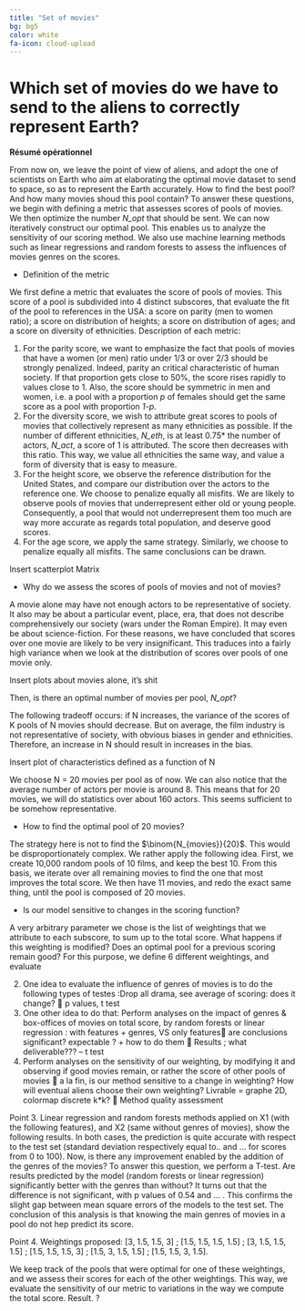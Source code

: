 ```yaml
---
title: "Set of movies"
bg: bg5
color: white
fa-icon: cloud-upload
---
```


# Which set of movies do we have to send to the aliens to correctly represent Earth?

**Résumé opérationnel**

From now on, we leave the point of view of aliens, and adopt the one of scientists on Earth who aim at elaborating the optimal movie dataset to send to space, so as to represent the Earth accurately. How to find the best pool? And how many movies shoud this pool contain?
To answer these questions, we begin with defining a metric that assesses scores of pools of movies. We then optimize the number *N_opt* that should be sent. We can now iteratively construct our optimal pool. This enables us to analyze the sensitivity of our scoring method. We also use machine learning methods such as linear regressions and random forests to assess the influences of movies genres on the scores.

* Definition of the metric

We first define a metric that evaluates the score of pools of movies. This score of a pool is subdivided into 4 distinct subscores, that evaluate the fit of the pool to references in the USA: a score on parity (men to women ratio); a score on distribution of heights; a score on distribution of ages; and a score on diversity of ethnicities.
Description of each metric:
1.	For the parity score, we want to emphasize the fact that pools of movies that have a women (or men) ratio under 1/3 or over 2/3 should be strongly penalized. Indeed, parity an critical characteristic of human society. If that proportion gets close to 50%, the score rises rapidly to values close to 1. Also, the score should be symmetric in men and women, i.e. a pool with a proportion *p* of females should get the same score as a pool with proportion *1-p*.
2.	For the diversity score, we wish to attribute great scores to pools of movies that collectively represent as many ethnicities as possible. If the number of different ethnicities, *N_eth*, is at least 0.75* the number of actors, *N_act*, a score of 1 is attributed. The score then decreases with this ratio. This way, we value all ethnicities the same way, and value a form of diversity that is easy to measure.
3. For the height score, we observe the reference distribution for the United States, and compare our distribution over the actors to the reference one. We choose to penalize equally all misfits. We are likely to observe pools of movies that underrepresent either old or young people. Consequently, a pool that would not underrepresent them too much are way more accurate as regards total population, and deserve good scores.
4. For the age score, we apply the same strategy. Similarly, we choose to penalize equally all misfits. The same conclusions can be drawn.


Insert scatterplot Matrix

* Why do we assess the scores of pools of movies and not of movies?

A movie alone may have not enough actors to be representative of society. It also may be about a particular event, place, era, that does not describe comprehensively our society (wars under the Roman Empire). It may even be about science-fiction. For these reasons, we have concluded that scores over one movie are likely to be very insignificant. 
This traduces into a fairly high variance when we look at the distribution of scores over pools of one movie only. 

Insert plots about movies alone, it’s shit

Then, is there an optimal number of movies per pool, 
*N_opt*?

The following tradeoff occurs: if N increases, the variance of the scores of K pools of N movies should decrease. But on average, the film industry is not representative of society, with obvious biases in gender and ethnicities. Therefore, an increase in N should result in increases in the bias.

Insert plot of characteristics defined as a function of N


We choose N = 20 movies per pool as of now. We can also notice that the average number of actors per movie is around 8. This means that for 20 movies, we will do statistics over about 160 actors. This seems sufficient to be somehow representative.


* How to find the optimal pool of 20 movies?

The strategy here is not to find the $\binom{N_{movies}}{20}$. This would be disproportionately complex. We rather apply the following idea. First, we create 10,000 random pools of 10 films, and keep the best 10. From this basis, we iterate over all remaining movies to find the one that most improves the total score. We then have 11 movies, and redo the exact same thing, until the pool is composed of 20 movies.

* Is our model sensitive to changes in the scoring function?

A very arbitrary parameter we chose is the list of weightings that we attribute to each subscore, to sum up to the total score. What happens if this weighting is modified? Does an optimal pool for a previous scoring remain good? For this purpose, we define 6 different weightings, and evaluate 


2.	One idea to evaluate the influence of genres of movies is to do the following types of testes :Drop all drama, see average of scoring: does it change?  p values, t test
3.	One other idea to do that: Perform analyses on the impact of genres & box-offices of movies on total score, by random forests or linear regression : with features + genres, VS only features are conclusions significant? expectable ? + how to do them  Results ; what deliverable??? – t test
4.	Perform analyses on the sensitivity of our weighting, by modifying it and observing if good movies remain, or rather the score of other pools of movies  a la fin, is our method sensitive to a change in weighting? How will eventual aliens choose their own weighting? Livrable = graphe 2D, colormap discrete k*k?  Method quality assessment


Point 3. Linear regression and random forests methods applied on X1 (with the following features), and X2 (same without genres of movies), show the following results. In both cases, the prediction is quite accurate with respect to the test set (standard deviation respectively equal to.. and … for scores from 0 to 100). Now, is there any improvement enabled by the addition of the genres of the movies? To answer this question, we perform a T-test. Are results predicted by the model (random forests or linear regression) significantly better with the genres than without? It turns out that the difference is not significant, with p values of 0.54 and … . This confirms the slight gap between mean square errors of the models to the test set. The conclusion of this analysis is that knowing the main genres of movies in a pool do not hep predict its score.


Point 4. Weightings proposed: [3, 1.5, 1.5, 3] ; [1.5, 1.5, 1.5, 1.5] ; [3, 1.5, 1.5, 1.5] ; [1.5, 1.5, 1.5, 3] ; [1.5, 3, 1.5, 1.5] ; [1.5, 1.5, 3, 1.5]. 

We keep track of the pools that were optimal for one of these weightings, and we assess their scores for each of the other weightings. This way, we evaluate the sensitivity of our metric to variations in the way we compute the total score. 
Result. ?


